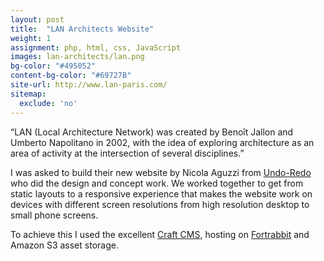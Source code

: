 ```yaml
---
layout: post
title:  "LAN Architects Website"
weight: 1
assignment: php, html, css, JavaScript
images: lan-architects/lan.png
bg-color: "#495052"
content-bg-color: "#69727B"
site-url: http://www.lan-paris.com/
sitemap:
  exclude: 'no'
---
```

“LAN (Local Architecture Network) was created by Benoît Jallon and Umberto Napolitano in 2002, with the idea of exploring architecture as an area of activity at the intersection of several disciplines.”

I was asked to build their new website by Nicola Aguzzi from [Undo-Redo](http://www.undo-redo.com) who did the design and concept work. We worked together to get from static layouts to a responsive experience that makes the website work on devices with different screen resolutions from high resolution desktop to small phone screens.

To achieve this I used the excellent [Craft CMS](https://craftcms.com), hosting on [Fortrabbit](https://www.fortrabbit.com) and Amazon S3 asset storage.
